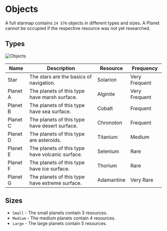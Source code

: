 # Objects

A full starmap contains `24 576` objects in different types and sizes.
A Planet cannot be occupied if the respective resource was not yet researched.

## Types

![Objects](/img/objects.png)

| Name | Description | Resource | Frequency |
|------|-------------|----------|-----------|
| Star | The stars are the basics of navigation. | Solarion | Very Frequent |
| Planet A | The planets of this type have marsh surface. | Alginite | Very Frequent |
| Planet B | The planets of this type have sea surface. | Cobalt | Frequent |
| Planet C | The planets of this type have desert surface. | Chronoton | Frequent |
| Planet D | The planets of this type are asteroids. | Titanium | Medium |
| Planet E | The planets of this type have volcanic surface. | Selenium | Rare |
| Planet F | The planets of this type have ice surface. | Thorium | Rare |
| Planet G | The planets of this type have extreme surface. | Adamantine | Very Rare |

## Sizes

- `Small` - The small planets contain 3 resources.
- `Medium` - The medium planets contain 4 resources.
- `Large` - The large planets contain 5 resources.
